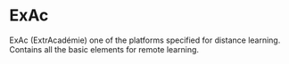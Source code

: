 # ExAc
ExAc (ExtrAcadémie) one of the platforms specified for distance learning. Contains all the basic elements for remote learning.
